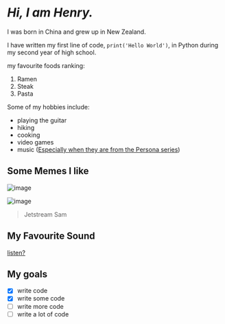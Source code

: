 # *Hi, I am Henry.*

I was born in China and grew up in New Zealand.

I have written my first line of code, `print('Hello World')`, in Python during my second year of high school.

my favourite foods ranking:
1. Ramen
2. Steak
3. Pasta

Some of my hobbies include:
- playing the guitar
- hiking
- cooking
- video games
- music ([Especially when they are from the Persona series](https://www.youtube.com/watch?v=7LqTCYxFMlU&ab_channel=Bfr%27sOST))

## Some Memes I like
![image](https://user-images.githubusercontent.com/36842098/192134401-56d39f14-f49b-4451-aa0c-32a41f4a7a16.png)

![image](https://user-images.githubusercontent.com/36842098/192134564-dcab19a4-2bb3-4b9f-bfb2-a52c05da0820.png)
> Jetstream Sam

## My Favourite Sound
[listen?](sound.md)

## My goals
- [x] write code
- [x] write some code
- [ ] write more code
- [ ] write a lot of code
